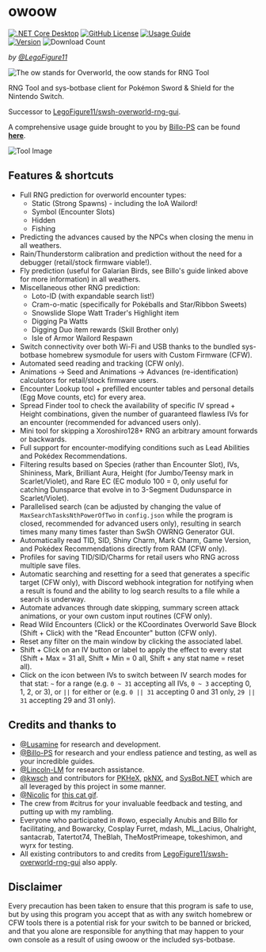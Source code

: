 # owoow

[![.NET Core Desktop](https://img.shields.io/github/actions/workflow/status/LegoFigure11/owoow/dotnet-desktop.yml?branch=master)](https://github.com/LegoFigure11/owoow/actions/workflows/dotnet-desktop.yml)
[![GitHub License](https://img.shields.io/github/license/legofigure11/owoow?color=ff69b4)](https://github.com/LegoFigure11/owoow/blob/master/LICENSE.txt)
[![Usage Guide](https://img.shields.io/badge/usage_guide-click_me!-purple)](https://billo-guides.github.io/)
<br />
[![Version](https://img.shields.io/github/v/release/LegoFigure11/owoow?label=latest%20release)](https://github.com/LegoFigure11/owoow/releases/latest)
![Download Count](https://img.shields.io/github/downloads/LegoFigure11/owoow/total?label=total%20downloads)

_by [@LegoFigure11](https://github.com/LegoFigure11/)_

![The ow stands for Overworld, the oow stands for RNG Tool](https://i.imgur.com/IGmlCkD.png)

RNG Tool and sys-botbase client for Pokémon Sword & Shield for the Nintendo Switch.

Successor to [LegoFigure11/swsh-overworld-rng-gui](https://github.com/LegoFigure11/swsh-overworld-rng-gui).

A comprehensive usage guide brought to you by [Billo-PS](https://github.com/Billo-PS) can be found **[here](https://billo-guides.github.io/)**.

![Tool Image](https://i.imgur.com/MaAmBky.png)

## Features & shortcuts

* Full RNG prediction for overworld encounter types:
  * Static (Strong Spawns) - including the IoA Wailord!
  * Symbol (Encounter Slots)
  * Hidden
  * Fishing
* Predicting the advances caused by the NPCs when closing the menu in all weathers.
* Rain/Thunderstorm calibration and prediction without the need for a debugger (retail/stock firmware viable!).
* Fly prediction (useful for Galarian Birds, see Billo's guide linked above for more information) in all weathers.
* Miscellaneous other RNG prediction:
  * Loto-ID (with expandable search list!)
  * Cram-o-matic (specifically for Pok&eacute;balls and Star/Ribbon Sweets)
  * Snowslide Slope Watt Trader's Highlight item
  * Digging Pa Watts
  * Digging Duo item rewards (Skill Brother only)
  * Isle of Armor Wailord Respawn
* Switch connectivity over both Wi-Fi and USB thanks to the bundled sys-botbase homebrew sysmodule for users with Custom Firmware (CFW).
* Automated seed reading and tracking (CFW only).
* Animations → Seed and Animations → Advances (re-identification) calculators for retail/stock firmware users.
* Encounter Lookup tool + prefilled encounter tables and personal details (Egg Move counts, etc) for every area.
* Spread Finder tool to check the availability of specific IV spread + Height combinations, given the number of guaranteed flawless IVs for an encounter (recommended for advanced users only).
* Mini tool for skipping a Xoroshiro128+ RNG an arbitrary amount forwards or backwards.
* Full support for encounter-modifying conditions such as Lead Abilities and Pok&eacute;dex Recommendations.
* Filtering results based on Species (rather than Encounter Slot), IVs, Shininess, Mark, Brilliant Aura, Height (for Jumbo/Teensy mark in Scarlet/Violet), and Rare EC (EC modulo 100 = 0, only useful for catching Dunsparce that evolve in to 3-Segment Dudunsparce in Scarlet/Violet).
* Parallelised search (can be adjusted by changing the value of ``MaxSearchTasksNthPowerOfTwo`` in ``config.json`` while the program is closed, recommended for advanced users only), resulting in search times many many times faster than SwSh OWRNG Generator GUI.
* Automatically read TID, SID, Shiny Charm, Mark Charm, Game Version, and Pok&eacute;dex Recommendations directly from RAM (CFW only).
* Profiles for saving TID/SID/Charms for retail users who RNG across multiple save files.
* Automatic searching and resetting for a seed that generates a specific target (CFW only), with Discord webhook integration for notifying when a result is found and the ability to log search results to a file while a search is underway.
* Automate advances through date skipping, summary screen attack animations, or your own custom input routines (CFW only).
* Read Wild Encounters (Click) or the KCoordinates Overworld Save Block (Shift + Click) with the "Read Encounter" button (CFW only).
* Reset any filter on the main window by clicking the associated label.
* Shift + Click on an IV button or label to apply the effect to every stat (Shift + Max = 31 all, Shift + Min = 0 all, Shift + any stat name = reset all).
* Click on the icon between IVs to switch between IV search modes for that stat: ``~`` for a range (e.g. ``0 ~ 31`` accepting all IVs, ``0 ~ 3`` accepting 0, 1, 2, or 3), or ``||`` for either or (e.g. ``0 || 31`` accepting 0 and 31 only, ``29 || 31`` accepting 29 and 31 only).

## Credits and thanks to

* [@Lusamine](https://github.com/Lusamine/) for research and development.
* [@Billo-PS](https://github.com/Billo-PS) for research and your endless patience and testing, as well as your incredible guides.
* [@Lincoln-LM](https://github.com/Lincoln-LM/) for research assistance.
* [@kwsch](https://github.com/kwsch/) and contributors for [PKHeX](https://github.com/kwsch/PKHeX/), [pkNX](https://github.com/kwsch/pkNX), and [SysBot.NET](https://github.com/kwsch/SysBot.NET) which are all leveraged by this project in some manner.
* [@Nicolic](https://github.com/NicoIic) for [this cat gif](https://tenor.com/view/cat-gif-25169380).
* The crew from #citrus for your invaluable feedback and testing, and putting up with my rambling.
* Everyone who participated in #owo, especially Anubis and Billo for facilitating, and Bowarcky, Cosplay Furret, mdash, ML_Lacius, Ohalright, santacrab, Tatertot74, TheBlah, TheMostPrimeape, tokeshimon, and wyrx for testing.
* All existing contributors to and credits from [LegoFigure11/swsh-overworld-rng-gui](https://github.com/LegoFigure11/swsh-overworld-rng-gui) also apply.

## Disclaimer

Every precaution has been taken to ensure that this program is safe to use, but by using this program you accept that as with any switch homebrew or CFW tools there is a potential risk for your switch to be banned or bricked, and that you alone are responsible for anything that may happen to your own console as a result of using owoow or the included sys-botbase.
